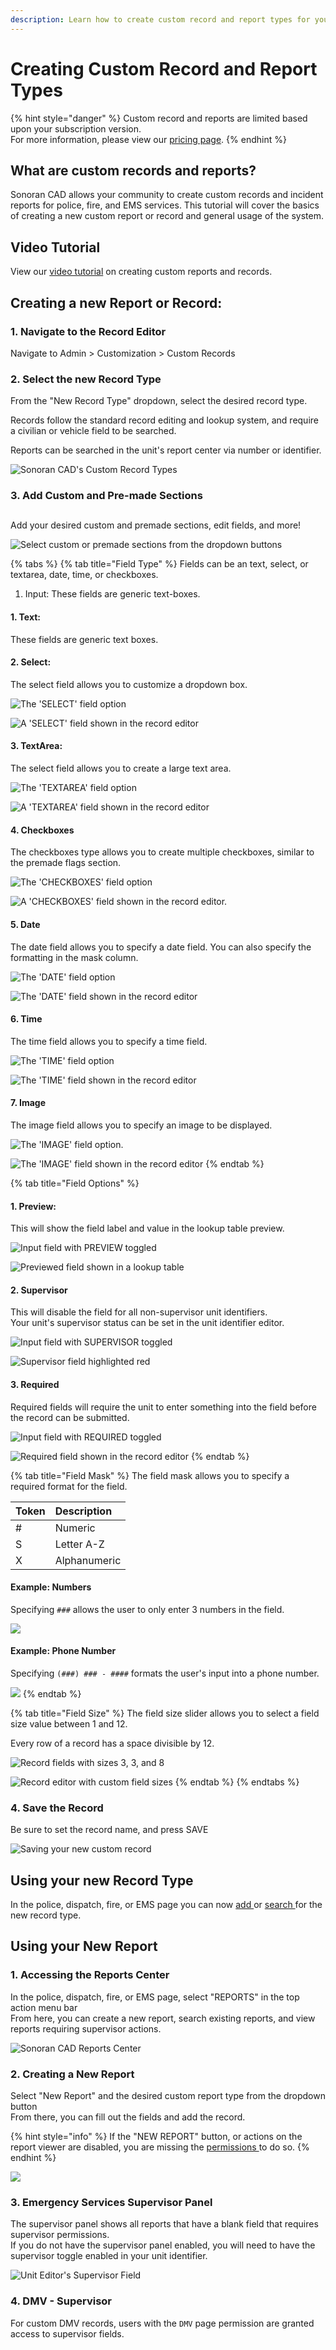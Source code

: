 ```yaml
---
description: Learn how to create custom record and report types for your community!
---
```


# Creating Custom Record and Report Types

{% hint style="danger" %}
Custom record and reports are limited based upon your subscription version.  
For more information, please view our [pricing page](../../pricing/faq/).
{% endhint %}

## What are custom records and reports?

Sonoran CAD allows your community to create custom records and incident reports for police, fire, and EMS services. This tutorial will cover the basics of creating a new custom report or record and general usage of the system.

## Video Tutorial

View our [video tutorial](https://youtu.be/UclCEnm5FHM) on creating custom reports and records.

## Creating a new Report or Record:

### 1. Navigate to the Record Editor

Navigate to Admin &gt; Customization &gt; Custom Records

### 2. Select the new Record Type

From the "New Record Type" dropdown, select the desired record type.  
  
Records follow the standard record editing and lookup system, and require a civilian or vehicle field to be searched.  
  
Reports can be searched in the unit's report center via number or identifier.

![Sonoran CAD&apos;s Custom Record Types](../../.gitbook/assets/image%20%282%29.png)

### 3. Add Custom and Pre-made Sections

## 

Add your desired custom and premade sections, edit fields, and more!

![Select custom or premade sections from the dropdown buttons](../../.gitbook/assets/image%20%288%29.png)

{% tabs %}
{% tab title="Field Type" %}
Fields can be an text, select, or textarea, date, time, or checkboxes.

1. Input: These fields are generic text-boxes.

#### 1. Text:

These fields are generic text boxes.

#### 2. Select:

The select field allows you to customize a dropdown box.

![The &apos;SELECT&apos; field option](../../.gitbook/assets/image%20%2818%29.png)

![A &apos;SELECT&apos; field shown in the record editor](../../.gitbook/assets/image%20%2820%29.png)

#### 3. TextArea:

The select field allows you to create a large text area.

![The &apos;TEXTAREA&apos; field option](../../.gitbook/assets/image%20%2821%29.png)

![A &apos;TEXTAREA&apos; field shown in the record editor](../../.gitbook/assets/image%20%281%29.png)

#### 4. Checkboxes

The checkboxes type allows you to create multiple checkboxes, similar to the premade flags section.

![The &apos;CHECKBOXES&apos; field option](../../.gitbook/assets/image%20%2829%29.png)

![A &apos;CHECKBOXES&apos; field shown in the record editor.](../../.gitbook/assets/image%20%2834%29.png)

#### 5. Date

The date field allows you to specify a date field. You can also specify the formatting in the mask column.

![The &apos;DATE&apos; field option](../../.gitbook/assets/image%20%2836%29.png)

![The &apos;DATE&apos; field shown in the record editor](../../.gitbook/assets/image%20%2839%29.png)

#### 6. Time

The time field allows you to specify a time field.

![The &apos;TIME&apos; field option](../../.gitbook/assets/image%20%2831%29.png)

![The &apos;TIME&apos; field shown in the record editor](../../.gitbook/assets/image%20%2838%29.png)

#### 7. Image

The image field allows you to specify an image to be displayed.

![The &apos;IMAGE&apos; field option.](../../.gitbook/assets/image%20%2840%29.png)

![The &apos;IMAGE&apos; field shown in the record editor](../../.gitbook/assets/image%20%2832%29.png)
{% endtab %}

{% tab title="Field Options" %}
#### 1. Preview:

This will show the field label and value in the lookup table preview.

![Input field with PREVIEW toggled](../../.gitbook/assets/image%20%2814%29.png)

![Previewed field shown in a lookup table](../../.gitbook/assets/image%20%285%29.png)

#### 2. Supervisor

This will disable the field for all non-supervisor unit identifiers.  
Your unit's supervisor status can be set in the unit identifier editor.  


![Input field with SUPERVISOR toggled](../../.gitbook/assets/image%20%2812%29.png)

![Supervisor field highlighted red](../../.gitbook/assets/image%20%2819%29.png)

#### 3. Required

Required fields will require the unit to enter something into the field before the record can be submitted.

![Input field with REQUIRED toggled](../../.gitbook/assets/image%20%2822%29.png)

![Required field shown in the record editor](../../.gitbook/assets/image%20%286%29.png)
{% endtab %}

{% tab title="Field Mask" %}
The field mask allows you to specify a required format for the field.

| Token | Description |
| :--- | :--- |
| \# | Numeric |
| S | Letter A-Z |
| X | Alphanumeric |

#### Example: Numbers

Specifying `###` allows the user to only enter 3 numbers in the field.

![](../../.gitbook/assets/image%20%2835%29.png)

#### Example: Phone Number

Specifying `(###) ### - ####` formats the user's input into a phone number.

![](../../.gitbook/assets/image%20%2837%29.png)
{% endtab %}

{% tab title="Field Size" %}
The field size slider allows you to select a field size value between 1 and 12.

Every row of a record has a space divisible by 12.

![Record fields with sizes 3, 3, and 8](../../.gitbook/assets/image%20%287%29.png)

![Record editor with custom field sizes](../../.gitbook/assets/image%20%284%29.png)
{% endtab %}
{% endtabs %}

### 4. Save the Record

Be sure to set the record name, and press SAVE

![Saving your new custom record](../../.gitbook/assets/image%20%2817%29.png)

## Using your new Record Type

In the police, dispatch, fire, or EMS page you can now [add ](../records-management/adding-a-criminal-record.md)or [search ](../records-management/searching-for-records.md)for the new record type.

## Using your New Report

### 1. Accessing the Reports Center

In the police, dispatch, fire, or EMS page, select "REPORTS" in the top action menu bar  
From here, you can create a new report, search existing reports, and view reports requiring supervisor actions.  


![Sonoran CAD Reports Center](../../.gitbook/assets/image%20%289%29.png)

### 2. Creating a New Report

Select "New Report" and the desired custom report type from the dropdown button  
From there, you can fill out the fields and add the record.

{% hint style="info" %}
If the "NEW REPORT" button, or actions on the report viewer are disabled, you are missing the [permissions ](../getting-started/permissions.md)to do so.
{% endhint %}

![](../../.gitbook/assets/image%20%2815%29.png)

### 3. Emergency Services Supervisor Panel

The supervisor panel shows all reports that have a blank field that requires supervisor permissions.  
If you do not have the supervisor panel enabled, you will need to have the supervisor toggle enabled in your unit identifier.  


![Unit Editor&apos;s Supervisor Field](../../.gitbook/assets/image%20%2810%29.png)

### 4. DMV - Supervisor

For custom DMV records, users with the `DMV` page permission are granted access to supervisor fields.


